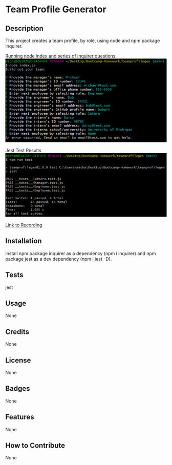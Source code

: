 # Team Profile Generator
## Description
This project creates a team profile, by role, using node and npm package inquirer.

Running node index and series of inquirer questions
![image](https://github.com/gallm1/teamprofilegen/blob/main/assets/node_index_js.png)

Jest Test Results
![image](https://github.com/gallm1/teamprofilegen/blob/main/assets/jest_test.png)

[Link to Recording](https://drive.google.com/file/d/1YoEqeUtLCjNHcVC7lRnorpdhMPFoCB-2/view)

## Installation
install npm package inquirer as a dependency (npm i inquirer) and npm package jest as a dev dependency (npm i jest -D).

## Tests
jest

## Usage
None
## Credits
None
## License
None
## Badges
None
## Features
None
## How to Contribute
None
